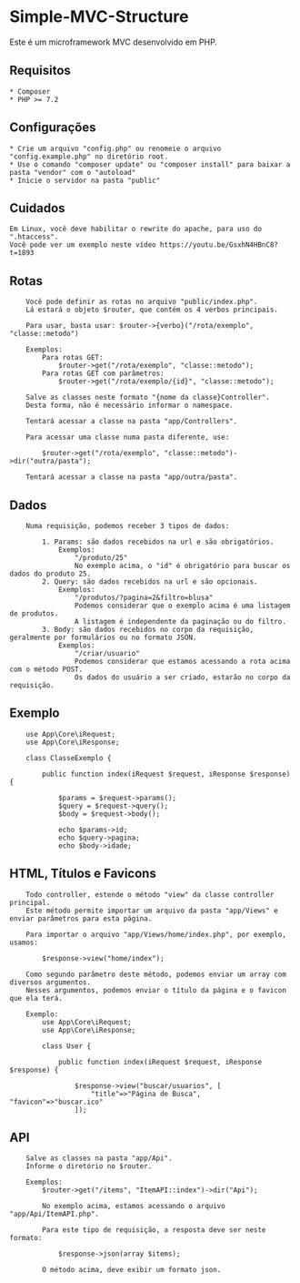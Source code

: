 # Simple-MVC-Structure
Este é um microframework MVC desenvolvido em PHP.

## Requisitos
    * Composer
    * PHP >= 7.2

## Configurações
    * Crie um arquivo "config.php" ou renomeie o arquivo "config.example.php" no diretório root.
    * Use o comando "composer update" ou "composer install" para baixar a pasta "vendor" com o "autoload"
    * Inicie o servidor na pasta "public"

## Cuidados
    Em Linux, você deve habilitar o rewrite do apache, para uso do ".htaccess".
    Você pode ver um exemplo neste vídeo https://youtu.be/GsxhN4HBnC8?t=1893

## Rotas
        Você pode definir as rotas no arquivo "public/index.php".
        Lá estará o objeto $router, que contém os 4 verbos principais.

        Para usar, basta usar: $router->{verbo}("/rota/exemplo", "classe::metodo")

        Exemplos:
            Para rotas GET:
                $router->get("/rota/exemplo", "classe::metodo");
            Para rotas GET com parâmetros:
                $router->get("/rota/exemplo/{id}", "classe::metodo");

        Salve as classes neste formato "{nome da classe}Controller".
        Desta forma, não é necessário informar o namespace.

        Tentará acessar a classe na pasta "app/Controllers".

        Para acessar uma classe numa pasta diferente, use:

            $router->get("/rota/exemplo", "classe::metodo")->dir("outra/pasta");

        Tentará acessar a classe na pasta "app/outra/pasta".

## Dados
        Numa requisição, podemos receber 3 tipos de dados:
            
            1. Params: são dados recebidos na url e são obrigatórios.
                Exemplos: 
                    "/produto/25"
                    No exemplo acima, o "id" é obrigatório para buscar os dados do produto 25.
            2. Query: são dados recebidos na url e são opcionais.
                Exemplos:
                    "/produtos/?pagina=2&filtro=blusa"
                    Podemos considerar que o exemplo acima é uma listagem de produtos.
                    A listagem é independente da paginação ou do filtro.
            3. Body: são dados recebidos no corpo da requisição, geralmente por formulários ou no formato JSON.
                Exemplos:
                    "/criar/usuario"
                    Podemos considerar que estamos acessando a rota acima com o método POST.
                    Os dados do usuário a ser criado, estarão no corpo da requisição.

## Exemplo
        use App\Core\iRequest;
        use App\Core\iResponse;

        class ClasseExemplo {

            public function index(iRequest $request, iResponse $response) {

                $params = $request->params();
                $query = $request->query();
                $body = $request->body();

                echo $params->id;
                echo $query->pagina;
                echo $body->idade;
    
## HTML, Títulos e Favicons
        Todo controller, estende o método "view" da classe controller principal.
        Este método permite importar um arquivo da pasta "app/Views" e enviar parâmetros para esta página.

        Para importar o arquivo "app/Views/home/index.php", por exemplo, usamos:

            $response->view("home/index");

        Como segundo parâmetro deste método, podemos enviar um array com diversos argumentos.
        Nesses argumentos, podemos enviar o título da página e o favicon que ela terá.

        Exemplo:
            use App\Core\iRequest;
            use App\Core\iResponse;

            class User {

                public function index(iRequest $request, iResponse $response) {

                    $response->view("buscar/usuarios", [
                        "title"=>"Página de Busca", "favicon"=>"buscar.ico"
                    ]);

## API
        Salve as classes na pasta "app/Api".
        Informe o diretório no $router.

        Exemplos:
            $router->get("/items", "ItemAPI::index")->dir("Api");

            No exemplo acima, estamos acessando o arquivo "app/Api/ItemAPI.php".

            Para este tipo de requisição, a resposta deve ser neste formato:

                $response->json(array $items);

            O método acima, deve exibir um formato json.
